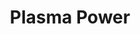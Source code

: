 ---
title: Plasma Power
layout: deck
era: 2014
description: 1st Place 2014 World Championships - Juniors - Haruto Kobayashi
achievements:
  - position: 1st
    competition: World Championships 2014
    division: Juniors
    player: Haruto Kobayashi
links:
  - href: https://bulbapedia.bulbagarden.net/wiki/Plasma_Power_(TCG)
    title: Bulbapedia
cards:
  pokemon:
    - name: Kyurem
      set: PLF
      number: 31
      quantity: 3
    - name: Thundurus EX
      set: PLF
      number: 38
      quantity: 2
    - name: Deoxys EX
      set: PLF
      number: 53
      quantity: 4
    - name: Latias EX
      set: PLF
      number: 85
      quantity: 2
  trainers:
    - name: Professor Sycamore
      set: XY
      number: 122
      quantity: 4
    - name: N
      set: DEX
      number: 96
      quantity: 4
    - name: Skyla
      set: BCR
      number: 134
      quantity: 3
    - name: Colress
      set: PLS
      number: 118
      quantity: 2
    - name: Lysandre
      set: FLF
      number: 90
      quantity: 2
    - name: Scramble Switch
      set: PLS
      number: 129
      quantity: 1
    - name: Colress Machine
      set: PLS
      number: 119
      quantity: 3
    - name: Switch
      set: KSS
      number: 38
      quantity: 3
    - name: Hypnotoxic Laser
      set: PLS
      number: 123
      quantity: 2
    - name: Ultra Ball
      set: FLF
      number: 99
      quantity: 2
    - name: Team Plasma Ball
      set: PLF
      number: 105
      quantity: 2
    - name: Max Potion
      set: EPO
      number: 94
      quantity: 1
    - name: Startling Megaphone
      set: FLF
      number: 97
      quantity: 1
    - name: Muscle Band
      set: XY
      number: 121
      quantity: 4
    - name: Virbank City Gym
      set: PLS
      number: 126
      quantity: 1
  energy:
    - name: Plasma Energy
      set: PLS
      number: 127
      quantity: 4
    - name: Rainbow Energy
      set: XY
      number: 131
      quantity: 4
    - name: Prism Energy
      set: NXD
      number: 93
      quantity: 4
    - name: Blend Energy WLFM
      set: DRX
      number: 118
      quantity: 1
---